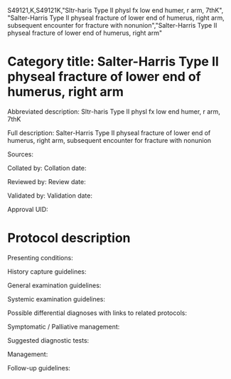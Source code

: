 S49121,K,S49121K,"Sltr-haris Type II physl fx low end humer, r arm, 7thK", "Salter-Harris Type II physeal fracture of lower end of humerus, right arm, subsequent encounter for fracture with nonunion","Salter-Harris Type II physeal fracture of lower end of humerus, right arm"
# Category title: Salter-Harris Type II physeal fracture of lower end of humerus, right arm

Abbreviated description: Sltr-haris Type II physl fx low end humer, r arm, 7thK

Full description: Salter-Harris Type II physeal fracture of lower end of humerus, right arm, subsequent encounter for fracture with nonunion

Sources:

Collated by:
Collation date:

Reviewed by:
Review date:

Validated by:
Validation date:

Approval UID:

# Protocol description

Presenting conditions:

History capture guidelines:

General examination guidelines:

Systemic examination guidelines:

Possible differential diagnoses with links to related protocols:

Symptomatic / Palliative management:

Suggested diagnostic tests:

Management:

Follow-up guidelines:
